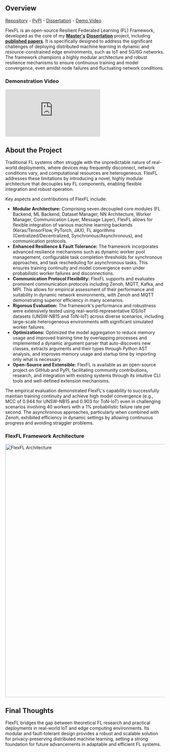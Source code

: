 ## Overview

[Repository](https://github.com/leoalmPT/FlexFL) - [PyPI](https://pypi.org/project/flexfl/) - [Dissertation](https://github.com/leoalmPT/Dissertation) - [Demo Video](https://youtu.be/XG3y8HlvgHY)

FlexFL is an open-source Resilient Federated Learning (FL) Framework, developed as the core of my [**Master's**](/recognition/masters) [**Dissertation**](https://github.com/leoalmPT/Dissertation) project, including [**published papers**](/experience/researcher). It is specifically designed to address the significant challenges of deploying distributed machine learning in dynamic and resource-constrained edge environments, such as IoT and 5G/6G networks. The framework champions a highly modular architecture and robust resilience mechanisms to ensure continuous training and model convergence, even amidst node failures and fluctuating network conditions.

### Demonstration Video

<iframe class="aspect-video rounded-lg border-2 max-w-[800px]" src="https://www.youtube.com/embed/XG3y8HlvgHY?si=jz38YtH6w3GatXtQ" title="YouTube video player" frameborder="0" allow="accelerometer; autoplay; clipboard-write; encrypted-media; gyroscope; picture-in-picture; web-share" referrerpolicy="strict-origin-when-cross-origin" allowfullscreen></iframe>

## About the Project

Traditional FL systems often struggle with the unpredictable nature of real-world deployments, where devices may frequently disconnect, network conditions vary, and computational resources are heterogeneous. FlexFL addresses these limitations by introducing a novel, highly modular architecture that decouples key FL components, enabling flexible integration and robust operation. 

Key aspects and contributions of FlexFL include:

-   **Modular Architecture:** Comprising seven decoupled core modules (FL Backend, ML Backend, Dataset Manager, NN Architecture, Worker Manager, Communication Layer, Message Layer), FlexFL allows for flexible integration of various machine learning backends (Keras/TensorFlow, PyTorch, JAX), FL algorithms (Centralized/Decentralized, Synchronous/Asynchronous), and communication protocols.
-   **Enhanced Resilience & Fault Tolerance:** The framework incorporates advanced resilience mechanisms such as dynamic worker pool management, configurable task completion thresholds for synchronous approaches, and task rescheduling for asynchronous tasks. This ensures training continuity and model convergence even under probabilistic worker failures and disconnections.
-   **Communication Protocol Flexibility:** FlexFL supports and evaluates prominent communication protocols including Zenoh, MQTT, Kafka, and MPI. This allows for empirical assessment of their performance and suitability in dynamic network environments, with Zenoh and MQTT demonstrating superior efficiency in many scenarios.
-   **Rigorous Evaluation:** The framework's performance and robustness were extensively tested using real-world-representative IDS/IoT datasets (UNSW-NB15 and ToN-IoT) across diverse scenarios, including large-scale heterogeneous environments with significant simulated worker failures.
-   **Optimizations:** Optimized the model aggregation to reduce memory usage and improved training time by overlapping processes and implemented a dynamic argument parser that auto-discovers new classes, extracts arguments and their types through Python AST analysis, and improves memory usage and startup time by importing only what is necessary.
-   **Open-Source and Extensible:** FlexFL is available as an open-source project on GitHub and PyPI, facilitating community contributions, research, and integration with existing systems through its intuitive CLI tools and well-defined extension mechanisms.

The empirical evaluation demonstrated FlexFL's capability to successfully maintain training continuity and achieve high model convergence (e.g., MCC of 0.944 for UNSW-NB15 and 0.903 for ToN-IoT) even in challenging scenarios involving 40 workers with a 1% probabilistic failure rate per second. The asynchronous approaches, particularly when combined with Zenoh, exhibited efficiency in dynamic settings by allowing continuous progress and avoiding straggler problems.

### FlexFL Framework Architecture

<img src="/files/projects/flexfl/modules.png" alt="FlexFL Architecture" width="800" />

## Final Thoughts

FlexFL bridges the gap between theoretical FL research and practical deployments in real-world IoT and edge computing environments. Its modular and fault-tolerant design provides a robust and scalable solution for privacy-preserving distributed machine learning, setting a strong foundation for future advancements in adaptable and efficient FL systems.